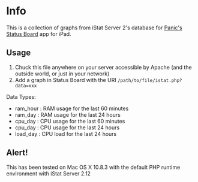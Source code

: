 # Info
This is a collection of graphs from iStat Server 2's database for [Panic's Status Board](http://panic.com/statusboard/) app for iPad.

## Usage
1. Chuck this file anywhere on your server accessible by Apache (and the outside world, or just in your network)
2. Add a graph in Status Board with the URI ```/path/to/file/istat.php?data=xxx```

Data Types:
* ram_hour : RAM usage for the last 60 minutes
* ram_day  : RAM usage for the last 24 hours
* cpu_day  : CPU usage for the last 60 minutes
* cpu_day  : CPU usage for the last 24 hours
* load_day : CPU load for the last 24 hours

## Alert!
This has been tested on Mac OS X 10.8.3 with the default PHP runtime environment with iStat Server 2.12
